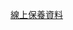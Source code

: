 [線上保養資料](https://lexus-customer.lexus.com.tw/LLNK/index.html?PARAM=DA059BB0D8CB4D068F2A56739175D72C)